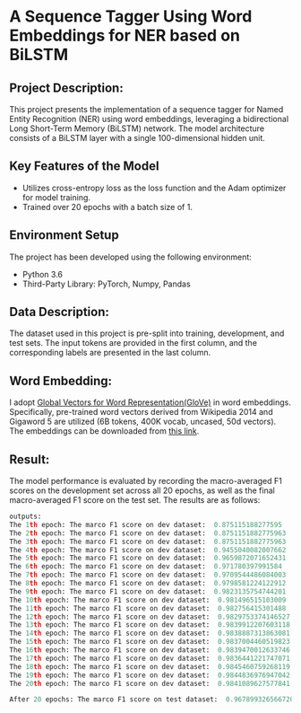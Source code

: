 # A Sequence Tagger Using Word Embeddings for NER based on BiLSTM
## Project Description:
This project presents the implementation of a sequence tagger for Named Entity Recognition (NER) using word embeddings, leveraging a bidirectional Long Short-Term Memory (BiLSTM) network. The model architecture consists of a BiLSTM layer with a single 100-dimensional hidden unit.

## Key Features of the Model
- Utilizes cross-entropy loss as the loss function and the Adam optimizer for model training.
- Trained over 20 epochs with a batch size of 1.

## Environment Setup
The project has been developed using the following environment:
- Python 3.6
- Third-Party Library: PyTorch, Numpy, Pandas

## Data Description:
The dataset used in this project is pre-split into training, development, and test sets. The input tokens are provided in the first column, and the corresponding labels are presented in the last column.

## Word Embedding:
I adopt [Global Vectors for Word Representation(GloVe)](https://nlp.stanford.edu/projects/glove/) in word embeddings. Specifically, pre-trained word vectors derived from Wikipedia 2014 and Gigaword 5 are utilized (6B tokens, 400K vocab, uncased, 50d vectors). The embeddings can be downloaded from [this link](https://nlp.stanford.edu/data/glove.6B.zip).

## Result:
The model performance is evaluated by recording the macro-averaged F1 scores on the development set across all 20 epochs, as well as the final macro-averaged F1 score on the test set. The results are as follows:
```Python
outputs:
The 1th epoch: The marco F1 score on dev dataset:  0.875115188277595
The 2th epoch: The marco F1 score on dev dataset:  0.8751151882775963
The 3th epoch: The marco F1 score on dev dataset:  0.8751151882775963
The 4th epoch: The marco F1 score on dev dataset:  0.9455040082007662
The 5th epoch: The marco F1 score on dev dataset:  0.9659872071652431
The 6th epoch: The marco F1 score on dev dataset:  0.971780397991584
The 7th epoch: The marco F1 score on dev dataset:  0.9709544486084003
The 8th epoch: The marco F1 score on dev dataset:  0.9798581224122912
The 9th epoch: The marco F1 score on dev dataset:  0.9823135754744201
The 10th epoch: The marco F1 score on dev dataset:  0.981496515103009
The 11th epoch: The marco F1 score on dev dataset:  0.982756415301488
The 12th epoch: The marco F1 score on dev dataset:  0.9829753374146527
The 13th epoch: The marco F1 score on dev dataset:  0.9839912207603118
The 14th epoch: The marco F1 score on dev dataset:  0.9838887313863081
The 15th epoch: The marco F1 score on dev dataset:  0.9837004460519823
The 16th epoch: The marco F1 score on dev dataset:  0.9839470012633746
The 17th epoch: The marco F1 score on dev dataset:  0.9836441221747071
The 18th epoch: The marco F1 score on dev dataset:  0.9845460759268119
The 19th epoch: The marco F1 score on dev dataset:  0.9844836976947042
The 20th epoch: The marco F1 score on dev dataset:  0.9841089627577841

After 20 epochs: The marco F1 score on test dataset:  0.9678993265667207
```

